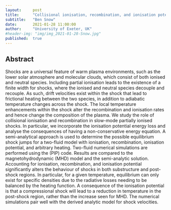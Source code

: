 ```yaml
---
layout:     post
title:      "Collisional ionisation, recombination, and ionisation potential in two-fluid shocks"
subtitle:   "Ben Snow"
date:       2021-01-28 11:00:00
author:     "University of Exeter, UK"
#header-img: "img/img_2021-01-28-Snow.jpg"
published:  true
---
```


## Abstract
Shocks are a universal feature of warm plasma environments, such as the lower solar atmosphere and molecular clouds, which consist of both ionised and neutral species. Including partial ionisation leads to the existence of a finite width for shocks, where the ionised and neutral species decouple and recouple. As such, drift velocities exist within the shock that lead to frictional heating between the two species, in addition to adiabatic temperature changes across the shock. The local temperature enhancements within the shock alter the recombination and ionisation rates and hence change the composition of the plasma. We study the role of collisional ionisation and recombination in slow-mode partially ionised shocks. In particular, we incorporate the ionisation potential energy loss and analyse the consequences of having a non-conservative energy equation. A semi-analytical approach is used to determine the possible equilibrium shock jumps for a two-fluid model with ionisation, recombination, ionisation potential, and arbitrary heating. Two-fluid numerical simulations are performed using the (PIP) code. Results are compared to the magnetohydrodynamic (MHD) model and the semi-analytic solution. Accounting for ionisation, recombination, and ionisation potential significantly alters the behaviour of shocks in both substructure and post-shock regions. In particular, for a given temperature, equilibrium can only exist for specific densities due to the radiative losses needing to be balanced by the heating function. A consequence of the ionisation potential is that a compressional shock will lead to a reduction in temperature in the post-shock region, rather than the increase seen for MHD. The numerical simulations pair well with the derived analytic model for shock velocities.
